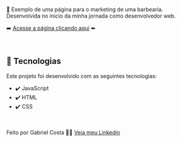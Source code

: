 💈 Exemplo de uma página para o marketing de uma barbearia. Desenvolvida no inicio da minha jornada como desenvolvedor web.

➡️ [Acesse a página clicando aqui](https://gabrielcostarep.github.io/Marketing-Restaurante/) ⬅️

<!--  <div align="center" >
  <img src="./Readme-gif.gif" alt="demo-web" width="1000em">
  <img src="./Readme-cell-gif.gif" alt="demo-mobile" height="500em">
</div> -->

<br>

## 🚀 Tecnologias

Este projeto foi desenvolvido com as seguintes tecnologias:

- ✔️ JavaScript
- ✔️ HTML
- ✔️ CSS

<br>

Feito por Gabriel Costa 👋🏾 [Veja meu Linkedin](https://www.linkedin.com/in/gabrielcostadev/)
